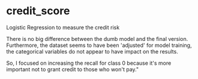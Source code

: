 # credit_score
Logistic Regression to measure the credit risk

There is no big difference between the dumb model and the final version. Furthermore, the dataset seems to have been 'adjusted' for model training, 
the categorical variables do not appear to have impact on the results.

So, I focused on increasing the recall for class 0 because it's more important not to grant credit to those who won't pay."




